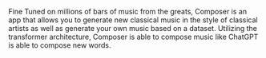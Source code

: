 Fine Tuned on millions of bars of music from the greats, Composer is an app that allows you to generate new classical music in the style of classical artists as well as generate your own music based on a dataset. Utilizing the transformer architecture, Composer is able to compose music like ChatGPT is able to compose new words.


